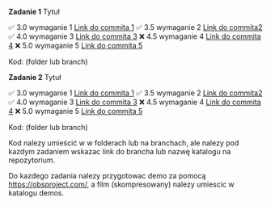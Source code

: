 **Zadanie 1** Tytuł

:white_check_mark: 3.0 wymaganie 1 [Link do commita 1](https://github.com/kprzystalski/workshop_template/commit/hash)
:white_check_mark: 3.5 wymaganie 2 [Link do commita2 ](https://github.com/kprzystalski/workshop_template/commit/hash)
:white_check_mark: 4.0 wymaganie 3 [Link do commita 3](https://github.com/kprzystalski/workshop_template/commit/hash)
:x: 4.5 wymaganie 4 [Link do commita 4](https://github.com/kprzystalski/workshop_template/commit/hash)
:x: 5.0 wymaganie 5 [Link do commita 5](https://github.com/kprzystalski/workshop_template/commit/hash)

Kod: (folder lub branch)

**Zadanie 2** Tytuł

:white_check_mark: 3.0 wymaganie 1 [Link do commita 1](https://github.com/kprzystalski/workshop_template/commit/hash)
:white_check_mark: 3.5 wymaganie 2 [Link do commita2 ](https://github.com/kprzystalski/workshop_template/commit/hash)
:white_check_mark: 4.0 wymaganie 3 [Link do commita 3](https://github.com/kprzystalski/workshop_template/commit/hash)
:x: 4.5 wymaganie 4 [Link do commita 4](https://github.com/kprzystalski/workshop_template/commit/hash)
:x: 5.0 wymaganie 5 [Link do commita 5](https://github.com/kprzystalski/workshop_template/commit/hash)

Kod: (folder lub branch)


Kod nalezy umieścić w w folderach lub na branchach, ale nalezy pod kazdym zadaniem wskazac link do brancha lub nazwę katalogu na repozytorium. 

Do kazdego zadania nalezy przygotowac demo za pomocą https://obsproject.com/, a film (skompresowany) nalezy umiescic w katalogu demos.